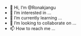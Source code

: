 - 👋 Hi, I’m @Ronakjangu
- 👀 I’m interested in ...
- 🌱 I’m currently learning ...
- 💞️ I’m looking to collaborate on ...
- 📫 How to reach me ...

<!---
Ronakjangu/Ronakjangu is a ✨ special ✨ repository because its `README.md` (this file) appears on your GitHub profile.
You can click the Preview link to take a look at your changes.
--->
